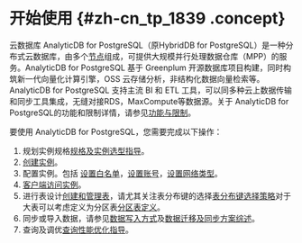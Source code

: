 # 开始使用 {#zh-cn_tp_1839 .concept}

云数据库 AnalyticDB for PostgreSQL（原HybridDB for PostgreSQL）是一种分布式云数据库，由多个[节点](../../../../cn.zh-CN/产品简介/名词解释.md#)组成，可提供大规模并行处理数据仓库（MPP）的服务。AnalyticDB for PostgreSQL 基于 Greenplum 开源数据库项目构建，同时构筑新一代向量化计算引擎，OSS 云存储分析，非结构化数据向量检索等。AnalyticDB for PostgreSQL 支持主流 BI 和 ETL 工具，可以同多种云上数据传输和同步工具集成，无缝对接RDS，MaxCompute等数据源。关于 AnalyticDB for PostgreSQL的功能和限制详情，请参见[功能与限制](../../../../cn.zh-CN/产品简介/功能与限制.md#)。

要使用 AnalyticDB for PostgreSQL，您需要完成以下操作：

1.  规划实例规格[规格及实例选型指导](../../../../cn.zh-CN/产品简介/规格及实例选型.md#)。
2.  [创建实例](../../../../cn.zh-CN/用户指南/管理实例/创建实例.md#)。
3.  配置实例。包括 [设置白名单](../../../../cn.zh-CN/用户指南/管理实例/设置白名单.md#)，[设置账号](../../../../cn.zh-CN/用户指南/管理实例/设置账号.md#)，[设置网络类型](../../../../cn.zh-CN/用户指南/管理实例/设置网络类型.md#)。
4.  [客户端访问实例](../../../../cn.zh-CN/用户指南/管理实例/客户端访问实例.md#)。
5.  进行表设计[创建和管理表](../../../../cn.zh-CN/用户指南/定义数据库对象/创建和管理表.md#)，请尤其关注表分布键的选择[表分布键选择策略](../DNgpdb1814448/ZH-CN_TP_262298_V6.dita#concept_320755)对于大表可以考虑定义为分区表[分区表定义](../DNgpdb1814448/ZH-CN_TP_217571_V7.dita#concept_263404)。
6.  同步或导入数据，请参见[数据写入方式](../../../../cn.zh-CN/用户指南/数据写入/数据写入方式概述.md#)及[数据迁移及同步方案综述](../../../../cn.zh-CN/用户指南/数据迁移及同步/数据迁移及同步方案综述.md#)。
7.  查询及调优[查询性能优化指导](../../../../cn.zh-CN/最佳实践/查询性能优化指导.md#)。

